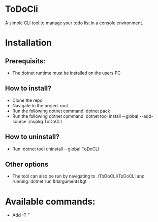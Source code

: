 # ToDoCli
A simple CLI tool to manage your todo list in a console environment.

# Installation
## Prerequisits:
  * The dotnet runtime must be installed on the users PC
## How to install?
  * Clone the repo
  * Navigate to the project root
  * Run the following dotnet command: dotnet pack
  * Run the following dotnet command: dotnet tool install --global --add-source ./nupkg ToDoCLI
  
## How to uninstall?
  * Run: dotnet tool uninstall --global ToDoCLI

## Other options
   * The tool can also be run by navigating to ./ToDoCLI/ToDoCLI and running: dotnet run &ltarguments&gt

# Available commands:
* Add -T "<Title of todo>"
   * Adds a todo to list
* Complete
   * Lists todos in a navigational menu, use enter to complete a todo and ctrl+x to exit the menu.
